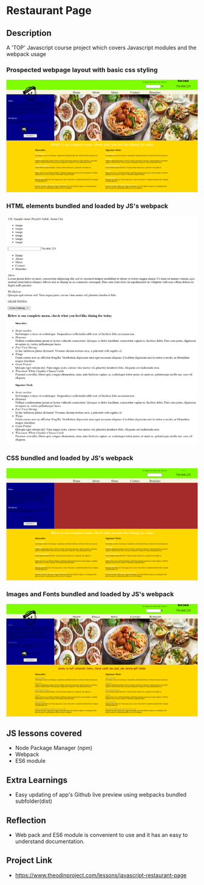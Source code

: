 # Restaurant Page

## Description
A 'TOP' Javascript course project which covers Javascript modules and the webpack usage

### Prospected webpage layout with basic css styling
![alt text](project_screenshots/restaurant_page_basic_css.png)

### HTML elements bundled and loaded by JS's webpack
![alt text](project_screenshots/webpack_bundled_html_loading.png)

### CSS bundled and loaded by JS's webpack
![alt text](project_screenshots/webpack_bundled_css_loading.png)

### Images and Fonts bundled and loaded by JS's webpack
![alt text](project_screenshots/webpack_applied_fonts_and_images.png)

## JS lessons covered
- Node Package Manager (npm)
- Webpack
- ES6 module

## Extra Learnings
- Easy updating of app's Github live preview using webpacks bundled subfolder(dist)

## Reflection
- Web pack and ES6 module is convenient to use and it has an easy to understand documentation.

## Project Link
- https://www.theodinproject.com/lessons/javascript-restaurant-page

